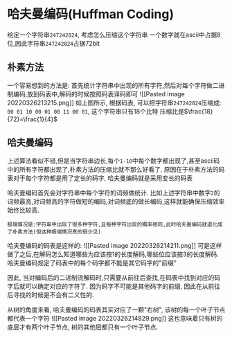 # 哈夫曼编码(Huffman Coding)
给定一个字符串`247242824`, 考虑怎么压缩这个字符串
一个数字就在ascii中占据8位,因此字符串`247242824`占据72bit

## 朴素方法
一个容易想到的方法是: 首先统计字符串中出现的所有字符,然后对每个字符做二进制编码,放到码表中,解码的时候按照码表译码即可
![[Pasted image 20220326213215.png]]
如上图所示, 根据码表, 可以把字符串`247242824`压缩成:
`00 01 10 00 01 00 11 00 01`, 这个字符串只有18个比特
压缩比是$\frac{18}{72}=\frac{1}{4}$


## 哈夫曼编码
上述算法看似不错,但是当字符串边长,每个`1-10`中每个数字都出现了,甚至ascii码中的所有字符都出现了,朴素方法的压缩比就不那么好看了.
原因在于朴素方法的码表对于每个字符都是用了定长的码字, 哈夫曼编码就是采用变长的码表

哈夫曼编码首先会对字符串中每个字符的词频做统计.
比如上述字符串中数字`2`的词频最高,对词频高的字符做短的编码,对词频底的做长编码,这样就能确保压缩效率始终比较高.
```ad-note
极端情况是:字符串中出现了很多种字符,且每种字符出现的概率相同,此时哈夫曼编码就退化成了朴素方法(但这种极端情况真的很少见)
```
哈夫曼编码的码表是这样的:
![[Pasted image 20220326214211.png]]
可是这样做了之后,在解码怎么知道哪些为应该按1的长度解码,哪些位应该按3的长度解码.
哈夫曼编码规定了码表中的每个码字都不能是其它码字的"前缀"

因此, 当对编码后的二进制流解码时,只需要从前往后查找,在码表中找到对应的码字后就可以确定对应的字符了. 因为码字不可能是其他码字的前缀, 因此在从前往后寻找的时候是不会有二义性的.

从树的角度来看, 哈夫曼编码的码表其实对应了一颗"右树", 该树的每一个叶子节点都代表一个字符
![[Pasted image 20220326214829.png]]
这也意味着只有树的底层才有两个叶子节点, 树的其他层都只有一个叶子节点.
